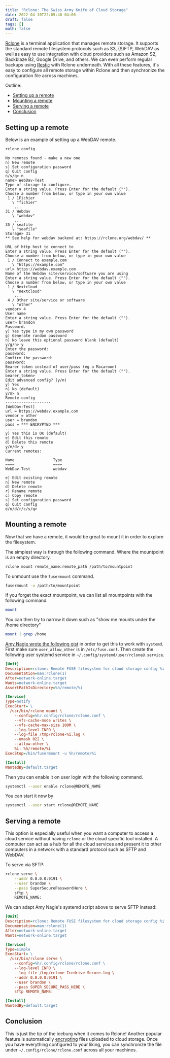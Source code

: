 ```yaml
---
title: "Rclone: The Swiss Army Knife of Cloud Storage"
date: 2022-04-10T22:05:46-04:00
draft: false
tags: []
math: false
---
```


[Rclone](https://rclone.org/) is a terminal application that manages remote storage. It supports the standard remote filesystem protocols such as S3, (S)FTP, WebDAV as well as easy to use integration with cloud providers such as Amazon S2, Backblaze B2, Google Drive, and others. We can even perform regular backups using [Restic](https://restic.net/) with Rclone underneath. With all these features, it's easy to configure all remote storage within Rclone and then synchronize the configuration file across machines.

Outline:

- [Setting up a remote](#setting-up-a-remote)
- [Mounting a remote](#mounting-a-remote)
- [Serving a remote](#serving-a-remote)
- [Conclusion](#conclusion)



## Setting up a remote

Below is an example of setting up a WebDAV remote.

```bash
rclone config
```

```
No remotes found - make a new one
n) New remote
s) Set configuration password
q) Quit config
n/s/q> n
name> WebDav-Test
Type of storage to configure.
Enter a string value. Press Enter for the default ("").
Choose a number from below, or type in your own value
 1 / 1Fichier
   \ "fichier"
	...
31 / Webdav
   \ "webdav"
	...
35 / seafile
   \ "seafile"
Storage> 31
** See help for webdav backend at: https://rclone.org/webdav/ **

URL of http host to connect to
Enter a string value. Press Enter for the default ("").
Choose a number from below, or type in your own value
 1 / Connect to example.com
   \ "https://example.com"
url> https://webdav.example.com
Name of the Webdav site/service/software you are using
Enter a string value. Press Enter for the default ("").
Choose a number from below, or type in your own value
 1 / Nextcloud
   \ "nextcloud"
	...
 4 / Other site/service or software
   \ "other"
vendor> 4
User name
Enter a string value. Press Enter for the default ("").
user> brandon
Password.
y) Yes type in my own password
g) Generate random password
n) No leave this optional password blank (default)
y/g/n> y
Enter the password:
password:
Confirm the password:
password:
Bearer token instead of user/pass (eg a Macaroon)
Enter a string value. Press Enter for the default ("").
bearer_token>
Edit advanced config? (y/n)
y) Yes
n) No (default)
y/n> n
Remote config
--------------------
[WebDav-Test]
url = https://webdav.example.com
vendor = other
user = brandon
pass = *** ENCRYPTED ***
--------------------
y) Yes this is OK (default)
e) Edit this remote
d) Delete this remote
y/e/d> y
Current remotes:

Name                 Type
====                 ====
WebDav-Test          webdav

e) Edit existing remote
n) New remote
d) Delete remote
r) Rename remote
c) Copy remote
s) Set configuration password
q) Quit config
e/n/d/r/c/s/q>
```

## Mounting a remote

Now that we have a remote, it would be great to mount it in order to explore the filesystem.

The simplest way is through the following command. Where the mountpoint is an empty directory.

```bash
rclone mount remote_name:remote_path /path/to/mountpoint
```

To unmount use the `fusermount` command.

```bash
fusermount -u /path/to/mountpoint
```

If you forget the exact mountpoint, we can list all mountpoints with the following command.

```bash
mount
```

You can then try to narrow it down such as "show me mounts under the /home directory"

```bash
mount | grep /home
```

[Amy Nagle wrote the following gist](https://gist.github.com/kabili207/2cd2d637e5c7617411a666d8d7e97101) in order to get this to work with `systemd`. First make sure `user_allow_other` is in `/etc/fuse.conf`.  Then create the following user systemd service in `~/.config/systemd/user/rclone@.service`.

```ini
[Unit]
Description=rclone: Remote FUSE filesystem for cloud storage config %i
Documentation=man:rclone(1)
After=network-online.target
Wants=network-online.target
AssertPathIsDirectory=%h/remote/%i

[Service]
Type=notify
ExecStart= \
  /usr/bin/rclone mount \
    --config=%h/.config/rclone/rclone.conf \
    --vfs-cache-mode writes \
    --vfs-cache-max-size 100M \
    --log-level INFO \
    --log-file /tmp/rclone-%i.log \
    --umask 022 \
    --allow-other \
    %i: %h/remote/%i
ExecStop=/bin/fusermount -u %h/remote/%i

[Install]
WantedBy=default.target
```

Then you can enable it on user login with the following command.

```bash
systemctl --user enable rclone@REMOTE_NAME
```

You can start it now by

```bash
systemctl --user start rclone@REMOTE_NAME
```



## Serving a remote

This option is especially useful when you want a computer to access a cloud service without having `rclone` or the cloud specific tool installed. A computer can act as a hub for all the cloud services and present it to other computers in a network with a standard protocol such as SFTP and WebDAV.

To serve via SFTP:
```bash
rclone serve \
	--addr 0.0.0.0:9191 \
	--user brandon \
	--pass SuperSecurePasswordHere \
	sftp \
	REMOTE_NAME:
```

We can adapt Amy Nagle's systemd script above to serve SFTP instead:

```ini
[Unit]
Description=rclone: Remote FUSE filesystem for cloud storage config %i
Documentation=man:rclone(1)
After=network-online.target
Wants=network-online.target

[Service]
Type=simple
ExecStart= \
  /usr/bin/rclone serve \
    --config=%h/.config/rclone/rclone.conf \
    --log-level INFO \
    --log-file /tmp/rclone-Icedrive-Secure.log \
    --addr 0.0.0.0:9191 \
    --user brandon \
    --pass SUPER_SECURE_PASS_HERE \
    sftp REMOTE_NAME:

[Install]
WantedBy=default.target

```

## Conclusion

This is just the tip of the iceburg when it comes to Rclone! Another popular feature is automatically [encrypting](https://rclone.org/crypt/) files uploaded to cloud storage. Once you have everything configured to your liking, you can synchronize the file under `~/.config/rclone/rclone.conf` across all your machines.
